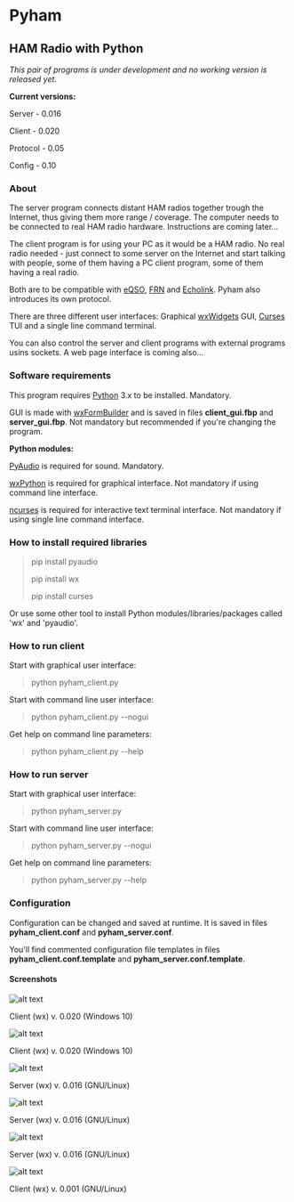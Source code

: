 # Pyham
## HAM Radio with Python
*This pair of programs is under development and no working version is released yet.*

**Current versions:**

Server - 0.016

Client - 0.020

Protocol - 0.05

Config - 0.10

### About
The server program connects distant HAM radios together trough the Internet, thus giving them more range / coverage. The computer needs to be connected to real HAM radio hardware. Instructions are coming later...

The client program is for using your PC as it would be a HAM radio. No real radio needed - just connect to some server on the Internet and start talking with people, some of them having a PC client program, some of them having a real radio.

Both are to be compatible with [eQSO](https://en.wikipedia.org/wiki/Radio_over_IP#eQSO), [FRN](http://www.freeradionetwork.eu/) and [Echolink](http://www.echolink.org/). Pyham also introduces its own protocol.

There are three different user interfaces: Graphical [wxWidgets](https://wxwidgets.org) GUI, [Curses](https://en.wikipedia.org/wiki/Curses_(programming_library)) TUI and a single line command terminal.

You can also control the server and client programs with external programs usins sockets. A web page interface is coming also...

### Software requirements
This program requires [Python](https://www.python.org/) 3.x to be installed. Mandatory.

GUI is made with [wxFormBuilder](https://github.com/wxFormBuilder/wxFormBuilder) and is saved in files **client_gui.fbp** and **server_gui.fbp**. Not mandatory but recommended if you're changing the program.

**Python modules:**

[PyAudio](https://pypi.org/project/PyAudio/) is required for sound. Mandatory.

[wxPython](https://pypi.org/project/wxPython/) is required for graphical interface. Not mandatory if using command line interface.

[ncurses]() is required for interactive text terminal interface. Not mandatory if using single line command interface.

### How to install required libraries
> pip install pyaudio
>
> pip install wx
>
> pip install curses

Or use some other tool to install Python modules/libraries/packages called 'wx' and 'pyaudio'.

### How to run client
Start with graphical user interface:

> python pyham_client.py

Start with command line user interface:

> python pyham_client.py --nogui

Get help on command line parameters:

> python pyham_client.py --help

### How to run server
Start with graphical user interface:

> python pyham_server.py

Start with command line user interface:

> python pyham_server.py --nogui

Get help on command line parameters:

> python pyham_server.py --help

### Configuration
Configuration can be changed and saved at runtime. It is saved in files **pyham_client.conf** and **pyham_server.conf**.

You'll find commented configuration file templates in files **pyham_client.conf.template** and **pyham_server.conf.template**. 

#### Screenshots
![alt text](pyham-client-0020-wx-windows.png)

Client (wx) v. 0.020 (Windows 10)

![alt text](pyham-client-settings-0020-wx-windows.png)

Client (wx) v. 0.020 (Windows 10)

![alt text](pyham-server-0016-wx-windows.png)

Server (wx) v. 0.016 (GNU/Linux)

![alt text](pyham-server-settings-0016-wx-windows.png)

Server (wx) v. 0.016 (GNU/Linux)

![alt text](pyham-server-stats-0016-wx-windows.png)

Server (wx) v. 0.016 (GNU/Linux)

![alt text](http://titanix.net/~japek/pyham-client-0001.png)

Client (wx) v. 0.001 (GNU/Linux)

